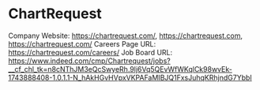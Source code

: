 # ChartRequest

Company Website: https://chartrequest.com/, https://chartrequest.com, https://chartrequest.com/
Careers Page URL: https://chartrequest.com/careers/
Job Board URL: https://www.indeed.com/cmp/Chartrequest/jobs?__cf_chl_tk=n8cNThJM3eQcSwyeRh.9lj6Vq5QEvWfWKqlCk98wvEk-1743888408-1.0.1.1-N_hAkHGvHVpxVKPAFaMIBJQ1FxsJuhqKRhjndG7YbbI